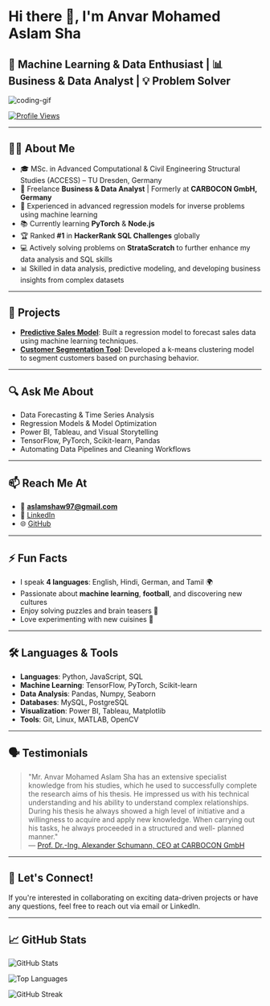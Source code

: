 # Hi there 👋, I'm Anvar Mohamed Aslam Sha

## 🚀 Machine Learning & Data Enthusiast | 📊 Business & Data Analyst | 💡 Problem Solver

![coding-gif](https://media.giphy.com/media/xUA7bdpLxQhsSQdyog/giphy.gif)

[![Profile Views](https://komarev.com/ghpvc/?username=aslamshaw&label=Profile%20views&color=0e75b6&style=flat)](https://github.com/aslamshaw)

---

## 👨‍💻 About Me

- 🎓 MSc. in Advanced Computational & Civil Engineering Structural Studies (ACCESS) – TU Dresden, Germany  
- 💼 Freelance **Business & Data Analyst** | Formerly at **CARBOCON GmbH, Germany**
- 🧠 Experienced in advanced regression models for inverse problems using machine learning
- 📚 Currently learning **PyTorch** & **Node.js**
- 🏆 Ranked **#1** in **HackerRank SQL Challenges** globally
- 💻 Actively solving problems on **StrataScratch** to further enhance my data analysis and SQL skills
- 📊 Skilled in data analysis, predictive modeling, and developing business insights from complex datasets

---

## 🔧 Projects

- **[Predictive Sales Model](https://github.com/aslamshaw/predictive-sales-model)**: Built a regression model to forecast sales data using machine learning techniques.
- **[Customer Segmentation Tool](https://github.com/aslamshaw/customer-segmentation)**: Developed a k-means clustering model to segment customers based on purchasing behavior.

---

## 🔍 Ask Me About

- Data Forecasting & Time Series Analysis  
- Regression Models & Model Optimization  
- Power BI, Tableau, and Visual Storytelling  
- TensorFlow, PyTorch, Scikit-learn, Pandas  
- Automating Data Pipelines and Cleaning Workflows

---

## 📫 Reach Me At

- 📧 **aslamshaw97@gmail.com**  
- 💼 [LinkedIn](https://linkedin.com/in/aslamshaw)  
- 🌐 [GitHub](https://github.com/aslamshaw)

---

## ⚡ Fun Facts

- I speak **4 languages**: English, Hindi, German, and Tamil 🌍  
- Passionate about **machine learning**, **football**, and discovering new cultures  
- Enjoy solving puzzles and brain teasers 🧩
- Love experimenting with new cuisines 🍲

---

## 🛠️ Languages & Tools

- **Languages**: Python, JavaScript, SQL
- **Machine Learning**: TensorFlow, PyTorch, Scikit-learn
- **Data Analysis**: Pandas, Numpy, Seaborn
- **Databases**: MySQL, PostgreSQL
- **Visualization**: Power BI, Tableau, Matplotlib
- **Tools**: Git, Linux, MATLAB, OpenCV

---

## 🗣️ Testimonials

> "Mr. Anvar Mohamed Aslam Sha has an extensive specialist knowledge from his studies, which he used to successfully complete the research aims of his thesis. He impressed us with his technical understanding and his ability to understand complex relationships. During his thesis he always showed a high level of initiative and a willingness to acquire and apply new knowledge. When carrying out his tasks, he always proceeded in a structured and well- planned manner."  
— [Prof. Dr.-Ing. Alexander Schumann, CEO at CARBOCON GmbH]([https://linkedin.com](https://de.linkedin.com/in/alexander-schumann-7522b915b/en))

---

## 🤝 Let's Connect!

If you're interested in collaborating on exciting data-driven projects or have any questions, feel free to reach out via email or LinkedIn.

---

## 📈 GitHub Stats

![GitHub Stats](https://github-readme-stats.vercel.app/api?username=aslamshaw&show_icons=true&locale=en)

![Top Languages](https://github-readme-stats.vercel.app/api/top-langs?username=aslamshaw&show_icons=true&locale=en&layout=compact)

![GitHub Streak](https://github-readme-streak-stats.herokuapp.com/?user=aslamshaw)

